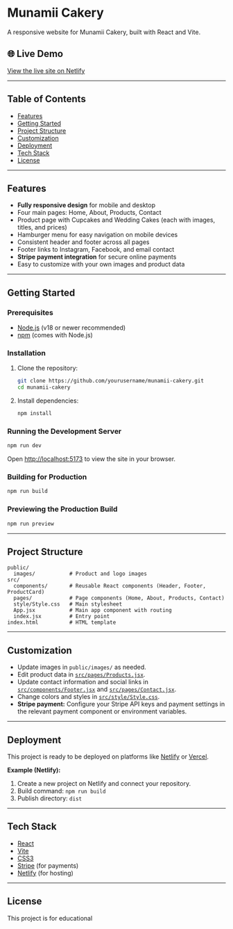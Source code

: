 # Munamii Cakery

A responsive website for Munamii Cakery, built with React and Vite.

## 🌐 Live Demo

[View the live site on Netlify](https://munamii.netlify.app)

---

## Table of Contents

- [Features](#features)
- [Getting Started](#getting-started)
- [Project Structure](#project-structure)
- [Customization](#customization)
- [Deployment](#deployment)
- [Tech Stack](#tech-stack)
- [License](#license)

---

## Features

- **Fully responsive design** for mobile and desktop
- Four main pages: Home, About, Products, Contact
- Product page with Cupcakes and Wedding Cakes (each with images, titles, and prices)
- Hamburger menu for easy navigation on mobile devices
- Consistent header and footer across all pages
- Footer links to Instagram, Facebook, and email contact
- **Stripe payment integration** for secure online payments
- Easy to customize with your own images and product data

---

## Getting Started

### Prerequisites

- [Node.js](https://nodejs.org/) (v18 or newer recommended)
- [npm](https://www.npmjs.com/) (comes with Node.js)

### Installation

1. Clone the repository:
   ```sh
   git clone https://github.com/yourusername/munamii-cakery.git
   cd munamii-cakery
   ```

2. Install dependencies:
   ```sh
   npm install
   ```

### Running the Development Server

```sh
npm run dev
```

Open [http://localhost:5173](http://localhost:5173) to view the site in your browser.

### Building for Production

```sh
npm run build
```

### Previewing the Production Build

```sh
npm run preview
```

---

## Project Structure

```
public/
  images/           # Product and logo images
src/
  components/       # Reusable React components (Header, Footer, ProductCard)
  pages/            # Page components (Home, About, Products, Contact)
  style/Style.css   # Main stylesheet
  App.jsx           # Main app component with routing
  index.jsx         # Entry point
index.html          # HTML template
```

---

## Customization

- Update images in `public/images/` as needed.
- Edit product data in [`src/pages/Products.jsx`](src/pages/Products.jsx).
- Update contact information and social links in [`src/components/Footer.jsx`](src/components/Footer.jsx) and [`src/pages/Contact.jsx`](src/pages/Contact.jsx).
- Change colors and styles in [`src/style/Style.css`](src/style/Style.css).
- **Stripe payment:** Configure your Stripe API keys and payment settings in the relevant payment component or environment variables.

---

## Deployment

This project is ready to be deployed on platforms like [Netlify](https://www.netlify.com/) or [Vercel](https://vercel.com/).

**Example (Netlify):**
1. Create a new project on Netlify and connect your repository.
2. Build command: `npm run build`
3. Publish directory: `dist`

---

## Tech Stack

- [React](https://react.dev/)
- [Vite](https://vitejs.dev/)
- [CSS3](https://developer.mozilla.org/en-US/docs/Web/CSS)
- [Stripe](https://stripe.com/) (for payments)
- [Netlify](https://www.netlify.com/) (for hosting)

---

## License

This project is for educational